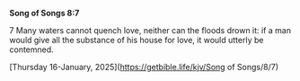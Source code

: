 **Song of Songs 8:7**

7 Many waters cannot quench love, neither can the floods drown it: if a man would give all the substance of his house for love, it would utterly be contemned.

[Thursday 16-January, 2025](https://getbible.life/kjv/Song of Songs/8/7)

